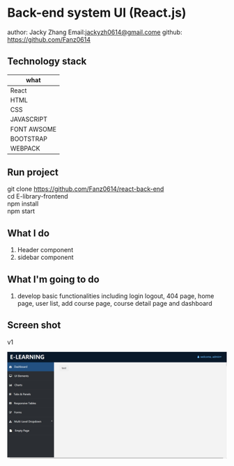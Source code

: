 Back-end system UI (React.js)
====
author: Jacky Zhang  Email:jackyzh0614@gmail.come  github: https://github.com/Fanz0614

Technology stack
----------
| what   | 
| ---------- | 
| React    |
| HTML    | 
| CSS     |
| JAVASCRIPT     | 
| FONT AWSOME     | 
| BOOTSTRAP    | 
| WEBPACK    | 


Run project
-----------
git clone https://github.com/Fanz0614/react-back-end <br>
cd E-library-frontend <br>
npm install <br>
npm start <br>

What I do 
---------
1. Header component
2. sidebar component

What I'm going to do 
------------
1. develop basic functionalities including login logout, 404 page, home page, user list, add course page, course detail page and dashboard

Screen shot
-----------
v1

![Alt text](https://raw.githubusercontent.com/Fanz0614/pic/master/e-learning%20v1.PNG)

